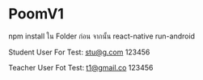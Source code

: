 # PoomV1

npm install ใน Folder ก่อน จากนั้น react-native run-android

Student User For Test:
stu@g.com   123456

Teacher User Fot Test:
t1@gmail.co  123456
